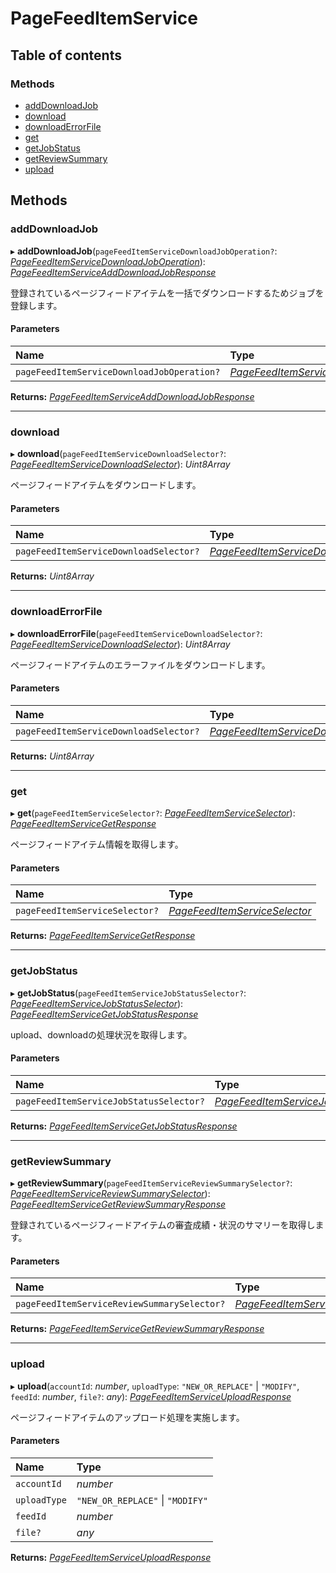 # PageFeedItemService


## Table of contents

### Methods

- [addDownloadJob](pagefeeditemservice.md#adddownloadjob)
- [download](pagefeeditemservice.md#download)
- [downloadErrorFile](pagefeeditemservice.md#downloaderrorfile)
- [get](pagefeeditemservice.md#get)
- [getJobStatus](pagefeeditemservice.md#getjobstatus)
- [getReviewSummary](pagefeeditemservice.md#getreviewsummary)
- [upload](pagefeeditemservice.md#upload)

## Methods

### addDownloadJob

▸ **addDownloadJob**(`pageFeedItemServiceDownloadJobOperation?`: [*PageFeedItemServiceDownloadJobOperation*](../../data/search/pagefeeditemservicedownloadjoboperation.md)): [*PageFeedItemServiceAddDownloadJobResponse*](../../data/search/pagefeeditemserviceadddownloadjobresponse.md)

<div lang=\"ja\">登録されているページフィードアイテムを一括でダウンロードするためジョブを登録します。</div> 

#### Parameters

| Name | Type |
| :------ | :------ |
| `pageFeedItemServiceDownloadJobOperation?` | [*PageFeedItemServiceDownloadJobOperation*](../../data/search/pagefeeditemservicedownloadjoboperation.md) |

**Returns:** [*PageFeedItemServiceAddDownloadJobResponse*](../../data/search/pagefeeditemserviceadddownloadjobresponse.md)

___

### download

▸ **download**(`pageFeedItemServiceDownloadSelector?`: [*PageFeedItemServiceDownloadSelector*](../../data/search/pagefeeditemservicedownloadselector.md)): *Uint8Array*

<div lang=\"ja\">ページフィードアイテムをダウンロードします。</div> 

#### Parameters

| Name | Type |
| :------ | :------ |
| `pageFeedItemServiceDownloadSelector?` | [*PageFeedItemServiceDownloadSelector*](../../data/search/pagefeeditemservicedownloadselector.md) |

**Returns:** *Uint8Array*

___

### downloadErrorFile

▸ **downloadErrorFile**(`pageFeedItemServiceDownloadSelector?`: [*PageFeedItemServiceDownloadSelector*](../../data/search/pagefeeditemservicedownloadselector.md)): *Uint8Array*

<div lang=\"ja\">ページフィードアイテムのエラーファイルをダウンロードします。</div> 

#### Parameters

| Name | Type |
| :------ | :------ |
| `pageFeedItemServiceDownloadSelector?` | [*PageFeedItemServiceDownloadSelector*](../../data/search/pagefeeditemservicedownloadselector.md) |

**Returns:** *Uint8Array*

___

### get

▸ **get**(`pageFeedItemServiceSelector?`: [*PageFeedItemServiceSelector*](../../data/search/pagefeeditemserviceselector.md)): [*PageFeedItemServiceGetResponse*](../../data/search/pagefeeditemservicegetresponse.md)

<div lang=\"ja\">ページフィードアイテム情報を取得します。</div> 

#### Parameters

| Name | Type |
| :------ | :------ |
| `pageFeedItemServiceSelector?` | [*PageFeedItemServiceSelector*](../../data/search/pagefeeditemserviceselector.md) |

**Returns:** [*PageFeedItemServiceGetResponse*](../../data/search/pagefeeditemservicegetresponse.md)

___

### getJobStatus

▸ **getJobStatus**(`pageFeedItemServiceJobStatusSelector?`: [*PageFeedItemServiceJobStatusSelector*](../../data/search/pagefeeditemservicejobstatusselector.md)): [*PageFeedItemServiceGetJobStatusResponse*](../../data/search/pagefeeditemservicegetjobstatusresponse.md)

<div lang=\"ja\">upload、downloadの処理状況を取得します。</div> 

#### Parameters

| Name | Type |
| :------ | :------ |
| `pageFeedItemServiceJobStatusSelector?` | [*PageFeedItemServiceJobStatusSelector*](../../data/search/pagefeeditemservicejobstatusselector.md) |

**Returns:** [*PageFeedItemServiceGetJobStatusResponse*](../../data/search/pagefeeditemservicegetjobstatusresponse.md)

___

### getReviewSummary

▸ **getReviewSummary**(`pageFeedItemServiceReviewSummarySelector?`: [*PageFeedItemServiceReviewSummarySelector*](../../data/search/pagefeeditemservicereviewsummaryselector.md)): [*PageFeedItemServiceGetReviewSummaryResponse*](../../data/search/pagefeeditemservicegetreviewsummaryresponse.md)

<div lang=\"ja\">登録されているページフィードアイテムの審査成績・状況のサマリーを取得します。</div> 

#### Parameters

| Name | Type |
| :------ | :------ |
| `pageFeedItemServiceReviewSummarySelector?` | [*PageFeedItemServiceReviewSummarySelector*](../../data/search/pagefeeditemservicereviewsummaryselector.md) |

**Returns:** [*PageFeedItemServiceGetReviewSummaryResponse*](../../data/search/pagefeeditemservicegetreviewsummaryresponse.md)

___

### upload

▸ **upload**(`accountId`: *number*, `uploadType`: ``"NEW_OR_REPLACE"`` \| ``"MODIFY"``, `feedId`: *number*, `file?`: *any*): [*PageFeedItemServiceUploadResponse*](../../data/search/pagefeeditemserviceuploadresponse.md)

<div lang=\"ja\">ページフィードアイテムのアップロード処理を実施します。</div> 

#### Parameters

| Name | Type |
| :------ | :------ |
| `accountId` | *number* |
| `uploadType` | ``"NEW_OR_REPLACE"`` \| ``"MODIFY"`` |
| `feedId` | *number* |
| `file?` | *any* |

**Returns:** [*PageFeedItemServiceUploadResponse*](../../data/search/pagefeeditemserviceuploadresponse.md)
